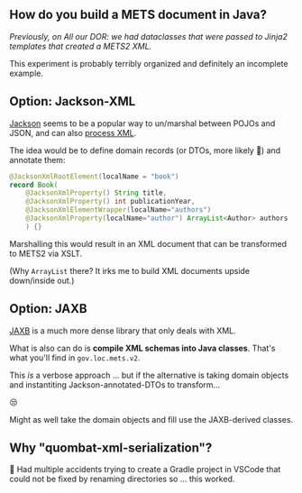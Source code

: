 ## How do you build a METS document in Java?

_Previously, on All our DOR: we had dataclasses that were passed to Jinja2 templates that created a METS2 XML._

This experiment is probably terribly organized and definitely an incomplete example.

## Option: Jackson-XML

[Jackson](https://github.com/FasterXML/jackson/) seems to be a popular way to un/marshal between POJOs and JSON, and can also [process XML](https://github.com/FasterXML/jackson-dataformat-xml).

The idea would be to define domain records (or DTOs, more likely :grimacing:) and annotate them:

```java
@JacksonXmlRootElement(localName = "book")
record Book(
    @JacksonXmlProperty() String title,
    @JacksonXmlProperty() int publicationYear,
    @JacksonXmlElementWrapper(localName="authors")
    @JacksonXmlProperty(localName="author") ArrayList<Author> authors
    ) {}
```

Marshalling this would result in an XML document that can be transformed to METS2 via XSLT.

(Why `ArrayList` there? It irks me to build XML documents upside down/inside out.)

## Option: JAXB

[JAXB](https://github.com/eclipse-ee4j/jaxb-ri) is a much more dense library that only deals with XML.

What is also can do is **compile XML schemas into Java classes**. That's what you'll find in `gov.loc.mets.v2`.

This _is_ a verbose approach ... but if the alternative is taking domain objects and instantiting Jackson-annotated-DTOs to transform...

:unamused:

Might as well take the domain objects and fill use the JAXB-derived classes.

## Why "quombat-xml-serialization"?

:face_with_head_bandage: Had multiple accidents trying to create a Gradle project in VSCode that could not be fixed by renaming directories so ... this worked.	 